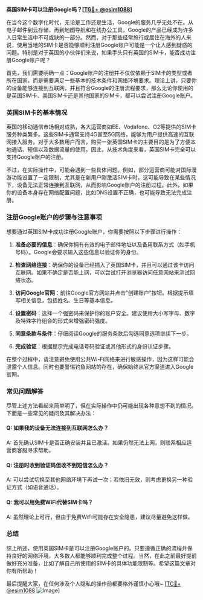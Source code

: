 **英国SIM卡可以注册Google吗？[[TG💪+ @esim1088](https://t.me/s/esim1088)]**

在当今这个数字化时代，无论是工作还是生活，Google的服务几乎无处不在。从电子邮件到云存储，再到地图导航和在线办公工具，Google的产品已经成为许多人日常生活中不可或缺的一部分。然而，对于那些经常旅行或居住在海外的人来说，使用当地的SIM卡是否能够顺利注册Google账户可能是一个让人感到疑惑的问题。特别是对于英国的小伙伴们来说，如果手头只有英国的SIM卡，能否成功注册Google账户呢？

首先，我们需要明确一点：Google账户的注册并不仅仅依赖于SIM卡的类型或者所在国家，而是需要满足一些基本的技术条件和网络环境要求。理论上讲，只要你的设备能够连接到互联网，并且符合Google的注册流程要求，那么无论你使用的是英国SIM卡、美国SIM卡还是其他国家的SIM卡，都可以尝试注册Google账户。

### 英国SIM卡的基本情况

英国的移动通信市场相对成熟，各大运营商如EE、Vodafone、O2等提供的SIM卡服务种类繁多。这些SIM卡通常支持4G甚至5G网络，能够为用户提供高速的互联网接入服务。对于大多数用户而言，购买一张英国SIM卡的主要目的是为了方便本地通话、短信以及数据流量的使用。因此，从技术角度来看，英国SIM卡完全可以支持Google账户的注册。

不过，在实际操作中，可能会遇到一些具体问题。例如，部分运营商可能对国际漫游功能设置了一定限制，尤其是在新用户刚激活SIM卡时。这可能导致在某些情况下，设备无法正常连接到互联网，从而影响Google账户的注册过程。此外，如果你的设备本身存在网络配置问题，比如DNS设置不正确，也可能导致无法完成注册。

### 注册Google账户的步骤与注意事项

想要通过英国SIM卡成功注册Google账户，你需要按照以下步骤进行操作：

1. **准备必要的信息**：确保你拥有有效的电子邮件地址以及备用联系方式（如手机号码）。Google会要求输入这些信息以验证你的身份。
   
2. **检查网络连接**：确保你的设备已经插入了英国SIM卡，并且可以通过该卡访问互联网。如果不确定是否能上网，可以尝试打开浏览器访问任意网站来测试网络状态。

3. **访问Google官网**：前往Google官方网站并点击“创建账户”按钮。根据提示填写相关信息，包括姓名、生日等基本信息。

4. **设置密码**：选择一个强密码来保护你的账户安全。建议使用大小写字母、数字及特殊字符组合的形式来增强密码强度。

5. **同意条款与条件**：仔细阅读Google的服务条款后勾选同意选项继续下一步。

6. **完成验证**：根据提示完成电话号码验证或其他形式的身份认证步骤。

在整个过程中，请注意避免使用公共Wi-Fi网络来进行敏感操作，因为这样可能会泄露个人信息。同时也要警惕钓鱼网站的存在，确保始终从官方渠道进入Google官网。

### 常见问题解答

尽管上述方法看起来简单明了，但在实际操作中仍可能出现各种意想不到的情况。下面是一些常见的疑问及其解决办法：

#### Q: 如果我的设备无法连接到互联网怎么办？
A: 首先确认SIM卡是否正确安装并且已激活。如果仍然无法上网，则联系相应运营商客服寻求帮助。

#### Q: 注册时收到验证码但收不到短信怎么办？
A: 可以尝试切换至其他网络环境下再试一次；若依旧无效，则考虑更换另一种验证方式（如语音通话）。

#### Q: 我可以用免费WiFi代替SIM卡吗？
A: 虽然理论上可行，但由于免费WiFi可能存在安全隐患，建议尽量避免这样做。

### 总结

综上所述，使用英国SIM卡是可以注册Google账户的。只要遵循正确的流程并保持良好的网络环境，大多数人都能够顺利完成整个过程。当然，在此之前最好提前做好充分准备，比如了解自己所使用的SIM卡的具体功能限制等。希望这篇文章对你有所帮助！

最后提醒大家，在任何涉及个人隐私的操作前都要格外谨慎小心哦~ [[TG💪+ @esim1088](https://t.me/s/esim1088) ![Image](https://i.postimg.cc/4NQfJmqS/Snipaste-2025-05-13-00-14-12.png)]